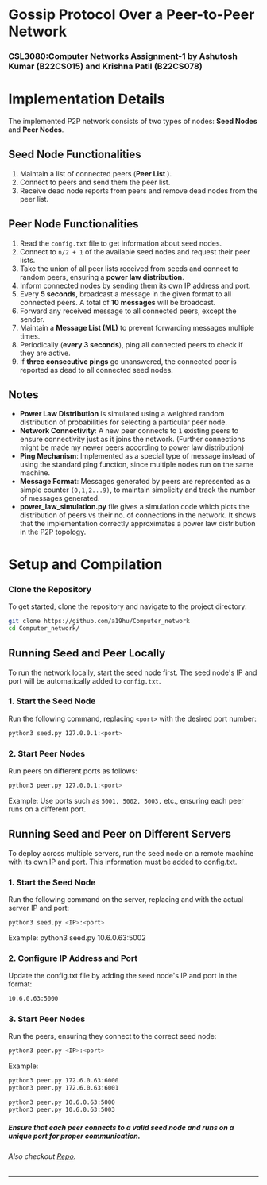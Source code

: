 # Gossip Protocol Over a Peer-to-Peer Network

### CSL3080:Computer Networks Assignment-1 by Ashutosh Kumar (B22CS015) and Krishna Patil (B22CS078)

# Implementation Details

The implemented P2P network consists of two types of nodes: **Seed Nodes** and **Peer Nodes**.

## Seed Node Functionalities
1. Maintain a list of connected peers (**Peer List <PL>**).
2. Connect to peers and send them the peer list.
3. Receive dead node reports from peers and remove dead nodes from the peer list.

## Peer Node Functionalities
1. Read the `config.txt` file to get information about seed nodes.
2. Connect to `n/2 + 1` of the available seed nodes and request their peer lists.
3. Take the union of all peer lists received from seeds and connect to random peers, ensuring a **power law distribution**.
4. Inform connected nodes by sending them its own IP address and port.
5. Every **5 seconds**, broadcast a message in the given format to all connected peers. A total of **10 messages** will be broadcast.
6. Forward any received message to all connected peers, except the sender.
7. Maintain a **Message List (ML)** to prevent forwarding messages multiple times.
8. Periodically (**every 3 seconds**), ping all connected peers to check if they are active.
9. If **three consecutive pings** go unanswered, the connected peer is reported as dead to all connected seed nodes.

## Notes
- **Power Law Distribution** is simulated using a weighted random distribution of probabilities for selecting a particular peer node.
- **Network Connectivity**: A new peer connects to `1` existing peers to ensure connectivity just as it joins the network. (Further connections might be made my newer peers according to power law distribution)
- **Ping Mechanism**: Implemented as a special type of message instead of using the standard ping function, since multiple nodes run on the same machine.
- **Message Format**: Messages generated by peers are represented as a simple counter `(0,1,2...9)`, to maintain simplicity and track the number of messages generated.
- **power_law_simulation.py** file gives a simulation code which plots the distribution of peers vs their no. of connections in the network. It shows that the implementation correctly approximates a power law distribution in the P2P topology.



# Setup and Compilation
### Clone the Repository
To get started, clone the repository and navigate to the project directory:
```bash
git clone https://github.com/a19hu/Computer_network
cd Computer_network/
```
## Running Seed and Peer Locally
To run the network locally, start the seed node first. The seed node's IP and port will be automatically added to ```config.txt```.
### 1. Start the Seed Node
Run the following command, replacing ```<port>``` with the desired port number:
```bash
python3 seed.py 127.0.0.1:<port>
```
### 2. Start Peer Nodes
Run peers on different ports as follows:
```bash
python3 peer.py 127.0.0.1:<port>
```
Example: Use ports such as ```5001, 5002, 5003,``` etc., ensuring each peer runs on a different port.


## Running Seed and Peer on Different Servers
To deploy across multiple servers, run the seed node on a remote machine with its own IP and port. This information must be added to config.txt.
### 1. Start the Seed Node
Run the following command on the server, replacing <IP> and <port> with the actual server IP and port:
```bash
python3 seed.py <IP>:<port>
```
Example: python3 seed.py 10.6.0.63:5002

### 2. Configure IP Address and Port

Update the config.txt file by adding the seed node's IP and port in the format:
```bash
10.6.0.63:5000
```
### 3. Start Peer Nodes
Run the peers, ensuring they connect to the correct seed node:
```bash
python3 peer.py <IP>:<port>
```
Example:
```bash
python3 peer.py 172.6.0.63:6000
python3 peer.py 172.6.0.63:6001

python3 peer.py 10.6.0.63:5000
python3 peer.py 10.6.0.63:5003
```

##### Ensure that each peer connects to a valid seed node and runs on a unique port for proper communication.

###### Also checkout <a href="https://github.com/a19hu/Computer_network">Repo</a>.
---